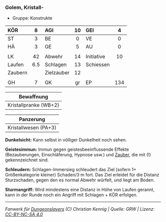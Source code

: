 ### Golem, Kristall-

- Gruppe: Konstrukte

| KÖR     |  8  | AGI        | 10  | GEI        |  4  |
| :------ | :-: | :--------- | :-: | :--------- | :-: |
| ST      |  3  | BE         |  0  | VE         |  0  |
| HÄ      |  3  | GE         |  5  | AU         |  0  |
|         |     |            |     |            |     |
| LK      | 42  | Abwehr     | 14  | Initiative | 10  |
| Laufen  | 6.5 | Schlagen   | 13  | Schiessen  |     |
| Zaubern |     | Zielzauber | 12  |            |     |
|         |     |            |     |            |     |
| GH      |  7  | GK         | gr  | EP         | 134 |

|      Bewaffnung       |
| :-------------------: |
| Kristallpranke (WB+2) |

|      Panzerung       |
| :------------------: |
| Kristallwesen (PA+3) |

**Dunkelsicht:** Kann selbst in völliger Dunkelheit noch sehen.

**Geistesimmun:** Immun gegen geistesbeeinflussende Effekte (Bezauberungen, Einschläferung, Hypnose usw.) und [Zauber](../../fanwerk/zauber/zauber.md), die mit (!) gekennzeichnet sind.

**Schleudern:** Schlagen-Immersieg schleudert das Ziel (sofern 1+ Größenkategorie kleiner) Schaden/3 m fort. Das Ziel erleidet für die Distanz Sturzschaden, gegen den es normal Abwehr würfelt, und liegt am Boden.

**Sturmangriff:** Wird mindestens eine Distanz in Höhe von Laufen gerannt, kann in der Runde noch ein Angriff mit Schlagen + KÖR erfolgen.

---

_Fanwerk für [Dungeonslayers](https://www.dungeonslayers.net/) (C) Christian Kennig | Quelle: GRW | Lizenz: [CC-BY-NC-SA 4.0](https://creativecommons.org/licenses/by-nc-sa/4.0/deed.de)_
